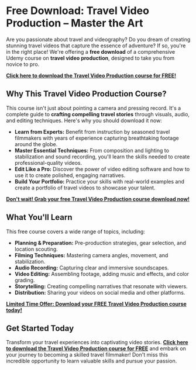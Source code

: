 # Free Download: Travel Video Production – Master the Art

Are you passionate about travel and videography? Do you dream of creating stunning travel videos that capture the essence of adventure? If so, you're in the right place! We're offering a **free download** of a comprehensive Udemy course on **travel video production**, designed to take you from novice to pro.

[**Click here to download the Travel Video Production course for FREE!**](https://udemywork.com/travel-video-production)

## Why This Travel Video Production Course?

This course isn't just about pointing a camera and pressing record. It's a complete guide to **crafting compelling travel stories** through visuals, audio, and editing techniques. Here's why you should download it now:

*   **Learn from Experts:** Benefit from instruction by seasoned travel filmmakers with years of experience capturing breathtaking footage around the globe.
*   **Master Essential Techniques:** From composition and lighting to stabilization and sound recording, you'll learn the skills needed to create professional-quality videos.
*   **Edit Like a Pro:** Discover the power of video editing software and how to use it to create polished, engaging narratives.
*   **Build Your Portfolio:** Practice your skills with real-world examples and create a portfolio of travel videos to showcase your talent.

[**Don't wait! Grab your free Travel Video Production course download now!**](https://udemywork.com/travel-video-production)

## What You'll Learn

This free course covers a wide range of topics, including:

*   **Planning & Preparation:** Pre-production strategies, gear selection, and location scouting.
*   **Filming Techniques:** Mastering camera angles, movement, and stabilization.
*   **Audio Recording:** Capturing clear and immersive soundscapes.
*   **Video Editing:** Assembling footage, adding music and effects, and color grading.
*   **Storytelling:** Creating compelling narratives that resonate with viewers.
*   **Distribution:** Sharing your videos on social media and other platforms.

[**Limited Time Offer: Download your FREE Travel Video Production course today!**](https://udemywork.com/travel-video-production)

## Get Started Today

Transform your travel experiences into captivating video stories. **[Click here to download the Travel Video Production course for FREE](https://udemywork.com/travel-video-production)** and embark on your journey to becoming a skilled travel filmmaker! Don't miss this incredible opportunity to learn valuable skills and pursue your passion.

